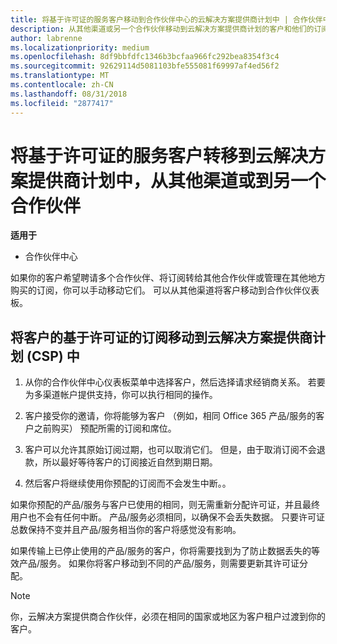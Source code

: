 ```yaml
---
title: 将基于许可证的服务客户移动到合作伙伴中心的云解决方案提供商计划中 | 合作伙伴中心
description: 从其他渠道或另一个合作伙伴移动到云解决方案提供商计划的客户和他们的订阅。
author: labrenne
ms.localizationpriority: medium
ms.openlocfilehash: 8df9bbfdfc1346b3bcfaa966fc292bea8354f3c4
ms.sourcegitcommit: 92629114d5081103bfe555081f69997af4ed56f2
ms.translationtype: MT
ms.contentlocale: zh-CN
ms.lasthandoff: 08/31/2018
ms.locfileid: "2877417"
---
```

# <a name="transfer-license-based-services-customers-to-the-cloud-solution-provider-program-from-another-channel-or-from-one-partner-to-another"></a>将基于许可证的服务客户转移到云解决方案提供商计划中，从其他渠道或到另一个合作伙伴

**适用于**

-  合作伙伴中心

如果你的客户希望聘请多个合作伙伴、将订阅转给其他合作伙伴或管理在其他地方购买的订阅，你可以手动移动它们。 可以从其他渠道将客户移动到合作伙伴仪表板。

## <a name="move-your-customers-license-based-subscriptions-to-the-cloud-solution-provider-program-csp"></a>将客户的基于许可证的订阅移动到云解决方案提供商计划 (CSP) 中

1. 从你的合作伙伴中心仪表板菜单中选择客户，然后选择请求经销商关系。 若要为多渠道帐户提供支持，你可以执行相同的操作。

2.  客户接受你的邀请，你将能够为客户 （例如，相同 Office 365 产品/服务的客户之前购买） 预配所需的订阅和席位。

3. 客户可以允许其原始订阅过期，也可以取消它们。 但是，由于取消订阅不会退款，所以最好等待客户的订阅接近自然到期日期。

4. 然后客户将继续使用你预配的订阅而不会发生中断。。


如果你预配的产品/服务与客户已使用的相同，则无需重新分配许可证，并且最终用户也不会有任何中断。 产品/服务必须相同，以确保不会丢失数据。 只要许可证总数保持不变并且产品/服务相当你的客户将感觉没有影响。

如果传输上已停止使用的产品/服务的客户，你将需要找到为了防止数据丢失的等效产品/服务。 如果你将客户移动到不同的产品/服务，则需要更新其许可证分配。

>[!NOTE]
>你，云解决方案提供商合作伙伴，必须在相同的国家或地区为客户租户过渡到你的客户。 



